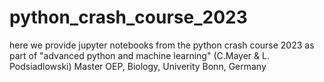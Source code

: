 # python_crash_course_2023

here we provide jupyter notebooks from the python crash course 2023
as part of "advanced python and machine learning" (C.Mayer & L. Podsiadlowski) 
Master OEP, Biology, Univerity Bonn, Germany

